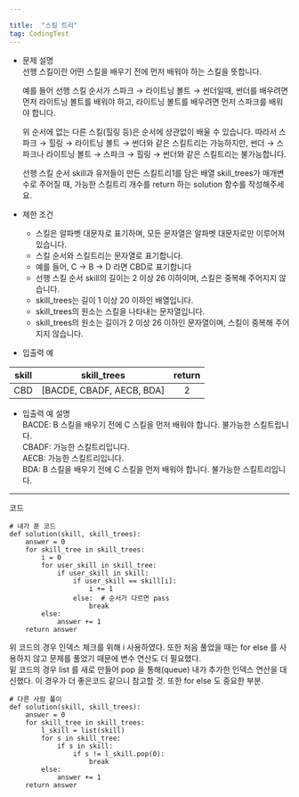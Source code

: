 ```yaml
---

title:  "스킬 트리"
tag: CodingTest
---
```

-   문제 설명  
    선행 스킬이란 어떤 스킬을 배우기 전에 먼저 배워야 하는 스킬을 뜻합니다.
    
    예를 들어 선행 스킬 순서가 스파크 → 라이트닝 볼트 → 썬더일때, 썬더를 배우려면 먼저 라이트닝 볼트를 배워야 하고, 라이트닝 볼트를 배우려면 먼저 스파크를 배워야 합니다.
    
    위 순서에 없는 다른 스킬(힐링 등)은 순서에 상관없이 배울 수 있습니다. 따라서 스파크 → 힐링 → 라이트닝 볼트 → 썬더와 같은 스킬트리는 가능하지만, 썬더 → 스파크나 라이트닝 볼트 → 스파크 → 힐링 → 썬더와 같은 스킬트리는 불가능합니다.
    
    선행 스킬 순서 skill과 유저들이 만든 스킬트리1를 담은 배열 skill\_trees가 매개변수로 주어질 때, 가능한 스킬트리 개수를 return 하는 solution 함수를 작성해주세요.
    
-   제한 조건
    
    -   스킬은 알파벳 대문자로 표기하며, 모든 문자열은 알파벳 대문자로만 이루어져 있습니다.
    -   스킬 순서와 스킬트리는 문자열로 표기합니다.
    -   예를 들어, C → B → D 라면 CBD로 표기합니다
    -   선행 스킬 순서 skill의 길이는 2 이상 26 이하이며, 스킬은 중복해 주어지지 않습니다.
    -   skill\_trees는 길이 1 이상 20 이하인 배열입니다.
    -   skill\_trees의 원소는 스킬을 나타내는 문자열입니다.
    -   skill\_trees의 원소는 길이가 2 이상 26 이하인 문자열이며, 스킬이 중복해 주어지지 않습니다.
-   입출력 예
    

| skill | skill\_trees | return |
| :-: | :-: | :-: |
| CBD | \[BACDE, CBADF, AECB, BDA\] | 2 |

-   입출력 예 설명  
    BACDE: B 스킬을 배우기 전에 C 스킬을 먼저 배워야 합니다. 불가능한 스킬트립니다.  
    CBADF: 가능한 스킬트리입니다.  
    AECB: 가능한 스킬트리입니다.  
    BDA: B 스킬을 배우기 전에 C 스킬을 먼저 배워야 합니다. 불가능한 스킬트리입니다.

---

코드

```
# 내가 푼 코드
def solution(skill, skill_trees):
    answer = 0 
    for skill_tree in skill_trees:
        i = 0 
        for user_skill in skill_tree:
            if user_skill in skill:
                if user_skill == skill[i]:
                    i += 1
                else:  # 순서가 다르면 pass
                    break
        else:
            answer += 1            
    return answer
```

위 코드의 경우 인덱스 체크를 위해 i 사용하였다. 또한 처음 풀었을 때는 for else 를 사용하지 않고 문제를 풀었기 때문에 변수 연산도 더 필요했다.  
밑 코드의 경우 list 를 새로 만들어 pop 을 통해(queue) 내가 추가한 인덱스 연산을 대신했다. 이 경우가 더 좋은코드 같으니 참고할 것. 또한 for else 도 중요한 부분.

```
# 다른 사람 풀이
def solution(skill, skill_trees):
    answer = 0 
    for skill_tree in skill_trees:
        l_skill = list(skill)
        for s in skill_tree:
            if s in skill:
                if s != l_skill.pop(0):
                    break
        else:
            answer += 1
    return answer

```